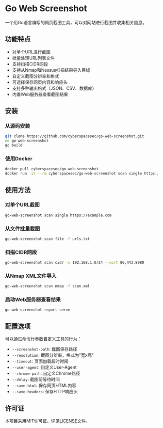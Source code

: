 # Go Web Screenshot

一个用Go语言编写的网页截图工具，可以对网站进行截图并收集相关信息。

## 功能特点

- 对单个URL进行截图
- 批量处理URL列表文件
- 支持扫描CIDR网段
- 支持从Nmap和Nessus扫描结果导入目标
- 自定义截图分辨率和格式
- 可选择保存网页内容和响应头
- 支持多种输出格式（JSON、CSV、数据库）
- 内置Web服务器查看截图结果

## 安装

### 从源码安装

```bash
git clone https://github.com/cyberspacesec/go-web-screenshot.git
cd go-web-screenshot
go build
```

### 使用Docker

```bash
docker pull cyberspacesec/go-web-screenshot
docker run -it --rm cyberspacesec/go-web-screenshot scan single https://example.com
```

## 使用方法

### 对单个URL截图

```bash
go-web-screenshot scan single https://example.com
```

### 从文件批量截图

```bash
go-web-screenshot scan file -f urls.txt
```

### 扫描CIDR网段

```bash
go-web-screenshot scan cidr -c 192.168.1.0/24 --port 80,443,8080
```

### 从Nmap XML文件导入

```bash
go-web-screenshot scan nmap -f scan.xml
```

### 启动Web服务器查看结果

```bash
go-web-screenshot report serve
```

## 配置选项

可以通过命令行参数自定义工具的行为：

- `--screenshot-path`: 截图保存路径
- `--resolution`: 截图分辨率，格式为"宽x高"
- `--timeout`: 页面加载超时时间
- `--user-agent`: 自定义User-Agent
- `--chrome-path`: 自定义Chrome路径
- `--delay`: 截图前等待时间
- `--save-html`: 保存网页HTML内容
- `--save-headers`: 保存HTTP响应头

## 许可证

本项目采用MIT许可证。详见[LICENSE](LICENSE)文件。